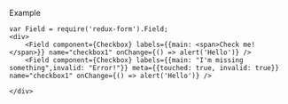Example

    var Field = require('redux-form').Field;
    <div>
        <Field component={Checkbox} labels={{main: <span>Check me!</span>}} name="checkbox1" onChange={() => alert('Hello')} />
        <Field component={Checkbox} labels={{main: "I'm missing something",invalid: "Error!"}} meta={{touched: true, invalid: true}} name="checkbox1" onChange={() => alert('Hello')} />

    </div>
